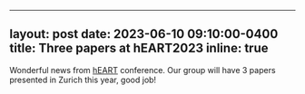   ---
layout: post
date: 2023-06-10 09:10:00-0400
title: Three papers at hEART2023
inline: true
---

Wonderful news from [hEART](http://heart2023.org/) conference. Our group will have 3 papers presented in Zurich this year, good job!
